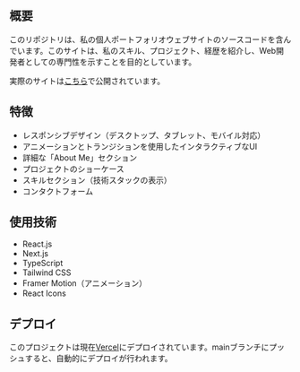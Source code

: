 ## 概要

このリポジトリは、私の個人ポートフォリオウェブサイトのソースコードを含んでいます。このサイトは、私のスキル、プロジェクト、経歴を紹介し、Web開発者としての専門性を示すことを目的としています。

実際のサイトは[こちら](https://portfolio-plum-phi-54.vercel.app)で公開されています。

## 特徴

- レスポンシブデザイン（デスクトップ、タブレット、モバイル対応）
- アニメーションとトランジションを使用したインタラクティブなUI
- 詳細な「About Me」セクション
- プロジェクトのショーケース
- スキルセクション（技術スタックの表示）
- コンタクトフォーム

## 使用技術

- React.js
- Next.js
- TypeScript
- Tailwind CSS
- Framer Motion（アニメーション）
- React Icons

## デプロイ

このプロジェクトは現在[Vercel](https://portfolio-plum-phi-54.vercel.app)にデプロイされています。mainブランチにプッシュすると、自動的にデプロイが行われます。
